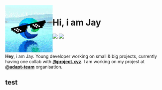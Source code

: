 <img src="./img/New Project.png" width="152" height="152" align="left">

# Hi, i am Jay
[![](https://img.shields.io/badge/Discord-Join-F5EDED?style=for-the-badge&logo=discord&colorA=2B2424&colorB=F5EDED&logoColor=F5EDED)](https://discord.com)
[![](https://img.shields.io/badge/DiscordSDK-API-A5CCFE?style=for-the-badge&logo=python&logoColor=white&colorA=2B2424&colorB=F5EDED)](https://github.com/jayvsc/sdkapi/)

<br>

**Hey**, i am Jay. Young developer working on small & big projects, currently having one collab with [**@project.xyz**](https://github.com/projectxyz-dev). I am working on my projest at [**@adapt-team**](https://github.com/adapt-team) organisation.

## test
